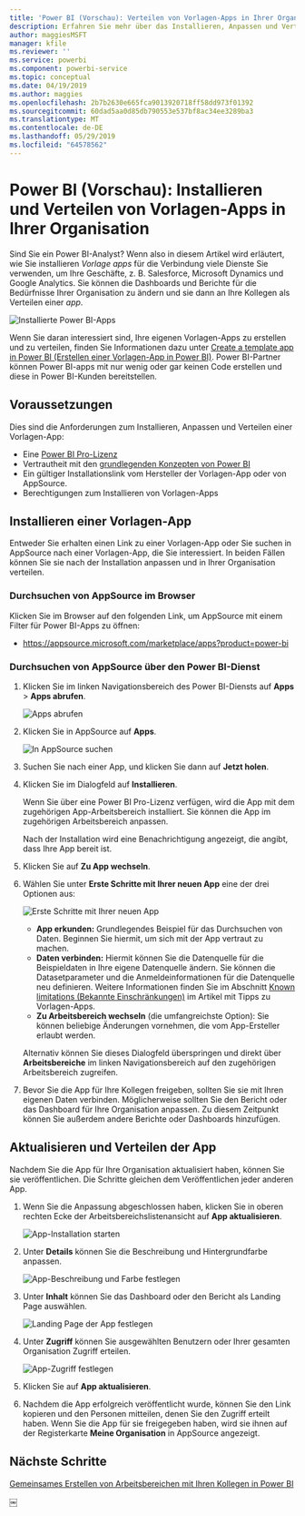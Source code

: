 ```yaml
---
title: 'Power BI (Vorschau): Verteilen von Vorlagen-Apps in Ihrer Organisation'
description: Erfahren Sie mehr über das Installieren, Anpassen und Verteilen von Vorlagen-Apps in Ihrer Organisation mit Power BI.
author: maggiesMSFT
manager: kfile
ms.reviewer: ''
ms.service: powerbi
ms.component: powerbi-service
ms.topic: conceptual
ms.date: 04/19/2019
ms.author: maggies
ms.openlocfilehash: 2b7b2630e665fca9013920718ff58dd973f01392
ms.sourcegitcommit: 60dad5aa0d85db790553e537bf8ac34ee3289ba3
ms.translationtype: MT
ms.contentlocale: de-DE
ms.lasthandoff: 05/29/2019
ms.locfileid: "64578562"
---
```

# <a name="install-and-distribute-template-apps-in-your-organization---power-bi-preview"></a>Power BI (Vorschau): Installieren und Verteilen von Vorlagen-Apps in Ihrer Organisation

Sind Sie ein Power BI-Analyst? Wenn also in diesem Artikel wird erläutert, wie Sie installieren *Vorlage apps* für die Verbindung viele Dienste Sie verwenden, um Ihre Geschäfte, z. B. Salesforce, Microsoft Dynamics und Google Analytics. Sie können die Dashboards und Berichte für die Bedürfnisse Ihrer Organisation zu ändern und sie dann an Ihre Kollegen als Verteilen einer *app*. 

![Installierte Power BI-Apps](media/service-template-apps-install-distribute/power-bi-get-apps.png)

Wenn Sie daran interessiert sind, Ihre eigenen Vorlagen-Apps zu erstellen und zu verteilen, finden Sie Informationen dazu unter [Create a template app in Power BI (Erstellen einer Vorlagen-App in Power BI)](service-template-apps-create.md). Power BI-Partner können Power BI-apps mit nur wenig oder gar keinen Code erstellen und diese in Power BI-Kunden bereitstellen. 

## <a name="prerequisites"></a>Voraussetzungen  

Dies sind die Anforderungen zum Installieren, Anpassen und Verteilen einer Vorlagen-App: 

- Eine [Power BI Pro-Lizenz](service-self-service-signup-for-power-bi.md)
- Vertrautheit mit den [grundlegenden Konzepten von Power BI](service-basic-concepts.md)
- Ein gültiger Installationslink vom Hersteller der Vorlagen-App oder von AppSource. 
- Berechtigungen zum Installieren von Vorlagen-Apps 

## <a name="install-a-template-app"></a>Installieren einer Vorlagen-App

Entweder Sie erhalten einen Link zu einer Vorlagen-App oder Sie suchen in AppSource nach einer Vorlagen-App, die Sie interessiert. In beiden Fällen können Sie sie nach der Installation anpassen und in Ihrer Organisation verteilen.

### <a name="search-appsource-from-a-browser"></a>Durchsuchen von AppSource im Browser

Klicken Sie im Browser auf den folgenden Link, um AppSource mit einem Filter für Power BI-Apps zu öffnen:

- https://appsource.microsoft.com/marketplace/apps?product=power-bi

### <a name="search-appsource-from-the-power-bi-service"></a>Durchsuchen von AppSource über den Power BI-Dienst

1. Klicken Sie im linken Navigationsbereich des Power BI-Diensts auf **Apps** > **Apps abrufen**.

    ![Apps abrufen](media/service-template-apps-install-distribute/power-bi-get-apps-arrow.png)

2. Klicken Sie in AppSource auf **Apps**.

    ![In AppSource suchen](media/service-template-apps-install-distribute/power-bi-appsource.png)

3. Suchen Sie nach einer App, und klicken Sie dann auf **Jetzt holen**.

2. Klicken Sie im Dialogfeld auf **Installieren**.

    Wenn Sie über eine Power BI Pro-Lizenz verfügen, wird die App mit dem zugehörigen App-Arbeitsbereich installiert. Sie können die App im zugehörigen Arbeitsbereich anpassen.

    Nach der Installation wird eine Benachrichtigung angezeigt, die angibt, dass Ihre App bereit ist. 

3. Klicken Sie auf **Zu App wechseln**.
4. Wählen Sie unter **Erste Schritte mit Ihrer neuen App** eine der drei Optionen aus:

    ![Erste Schritte mit Ihrer neuen App](media/service-template-apps-create/power-bi-template-app-get-started.png)

    - **App erkunden:** Grundlegendes Beispiel für das Durchsuchen von Daten. Beginnen Sie hiermit, um sich mit der App vertraut zu machen. 
    - **Daten verbinden:** Hiermit können Sie die Datenquelle für die Beispieldaten in Ihre eigene Datenquelle ändern. Sie können die Datasetparameter und die Anmeldeinformationen für die Datenquelle neu definieren. Weitere Informationen finden Sie im Abschnitt [Known limitations (Bekannte Einschränkungen)](service-template-apps-tips.md#known-limitations) im Artikel mit Tipps zu Vorlagen-Apps. 
    - **Zu Arbeitsbereich wechseln** (die umfangreichste Option): Sie können beliebige Änderungen vornehmen, die vom App-Ersteller erlaubt werden.

    Alternativ können Sie dieses Dialogfeld überspringen und direkt über **Arbeitsbereiche** im linken Navigationsbereich auf den zugehörigen Arbeitsbereich zugreifen.   
 
5. Bevor Sie die App für Ihre Kollegen freigeben, sollten Sie sie mit Ihren eigenen Daten verbinden. Möglicherweise sollten Sie den Bericht oder das Dashboard für Ihre Organisation anpassen. Zu diesem Zeitpunkt können Sie außerdem andere Berichte oder Dashboards hinzufügen.

## <a name="update-and-distribute-the-app"></a>Aktualisieren und Verteilen der App

Nachdem Sie die App für Ihre Organisation aktualisiert haben, können Sie sie veröffentlichen. Die Schritte gleichen dem Veröffentlichen jeder anderen App. 

1. Wenn Sie die Anpassung abgeschlossen haben, klicken Sie in oberen rechten Ecke der Arbeitsbereichslistenansicht auf **App aktualisieren**.  

    ![App-Installation starten](media/service-template-apps-install-distribute/power-bi-start-install-app.png)

2. Unter **Details** können Sie die Beschreibung und Hintergrundfarbe anpassen.

   ![App-Beschreibung und Farbe festlegen](media/service-template-apps-install-distribute/power-bi-install-app-details.png)

3. Unter **Inhalt** können Sie das Dashboard oder den Bericht als Landing Page auswählen.

   ![Landing Page der App festlegen](media/service-template-apps-install-distribute/power-bi-install-app-content.png)

4. Unter **Zugriff** können Sie ausgewählten Benutzern oder Ihrer gesamten Organisation Zugriff erteilen.  

   ![App-Zugriff festlegen](media/service-template-apps-install-distribute/power-bi-install-access.png)

5. Klicken Sie auf **App aktualisieren**. 

6. Nachdem die App erfolgreich veröffentlicht wurde, können Sie den Link kopieren und den Personen mitteilen, denen Sie den Zugriff erteilt haben. Wenn Sie die App für sie freigegeben haben, wird sie ihnen auf der Registerkarte **Meine Organisation** in AppSource angezeigt.

## <a name="next-steps"></a>Nächste Schritte 

[Gemeinsames Erstellen von Arbeitsbereichen mit Ihren Kollegen in Power BI](service-create-workspaces.md)





￼ 

 
